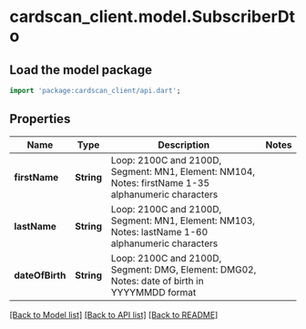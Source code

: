 # cardscan_client.model.SubscriberDto

## Load the model package
```dart
import 'package:cardscan_client/api.dart';
```

## Properties
Name | Type | Description | Notes
------------ | ------------- | ------------- | -------------
**firstName** | **String** | Loop: 2100C and 2100D, Segment: MN1, Element: NM104, Notes: firstName 1-35 alphanumeric characters  | 
**lastName** | **String** | Loop: 2100C and 2100D, Segment: MN1, Element: NM103, Notes: lastName 1-60 alphanumeric characters  | 
**dateOfBirth** | **String** | Loop: 2100C and 2100D, Segment: DMG, Element: DMG02, Notes: date of birth in YYYYMMDD format  | 

[[Back to Model list]](../README.md#documentation-for-models) [[Back to API list]](../README.md#documentation-for-api-endpoints) [[Back to README]](../README.md)


